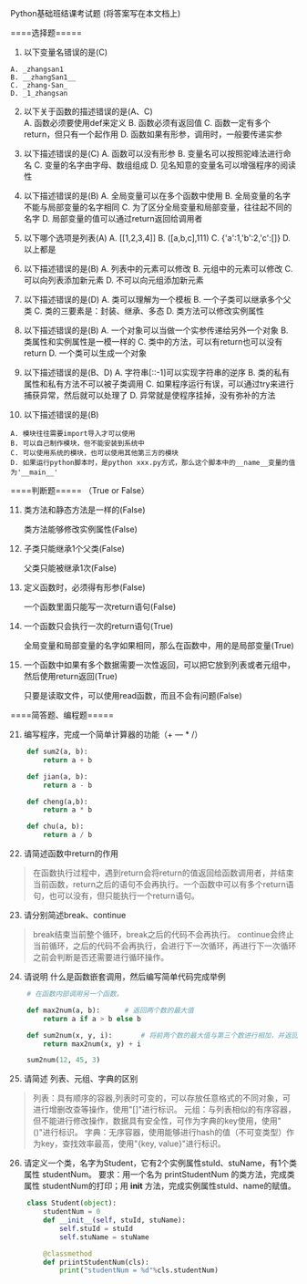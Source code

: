 Python基础班结课考试题
(将答案写在本文档上)

====选择题=====

1. 以下变量名错误的是(C)
```
A. _zhangsan1
B. __zhangSan1__
C. _zhang-San_
D. _1_zhangsan
```

2. 以下关于函数的描述错误的是(A、C)		
A. 函数必须要使用def来定义
B. 函数必须有返回值
C. 函数一定有多个return，但只有一个起作用
D. 函数如果有形参，调用时，一般要传递实参

3. 以下描述错误的是(C)
A. 函数可以没有形参
B. 变量名可以按照驼峰法进行命名
C. 变量的名字由字母、数组组成
D. 见名知意的变量名可以增强程序的阅读性

4. 以下描述错误的是(B)
A. 全局变量可以在多个函数中使用
B. 全局变量的名字不能与局部变量的名字相同
C. 为了区分全局变量和局部变量，往往起不同的名字
D. 局部变量的值可以通过return返回给调用者

5. 以下哪个选项是列表(A)
A. [[1,2,3,4]]
B. ([a,b,c],111)
C. {'a':1,'b':2,'c':[]}
D. 以上都是

6. 以下描述错误的是(B)
A. 列表中的元素可以修改
B. 元组中的元素可以修改
C. 可以向列表添加新元素
D. 不可以向元组添加新元素

7. 以下描述错误的是(D)
A. 类可以理解为一个模板
B. 一个子类可以继承多个父类
C. 类的三要素是：封装、继承、多态
D. 类方法可以修改实例属性

8. 以下描述错误的是(B)
A. 一个对象可以当做一个实参传递给另外一个对象
B. 类属性和实例属性是一模一样的
C. 类中的方法，可以有return也可以没有return
D. 一个类可以生成一个对象

9. 以下描述错误的是(B、D)
A. 字符串[::-1]可以实现字符串的逆序
B. 类的私有属性和私有方法不可以被子类调用
C. 如果程序运行有误，可以通过try来进行捕获异常，然后就可以处理了
D. 异常就是使程序挂掉，没有弥补的方法
 
10. 以下描述错误的是(B)
```
A. 模块往往需要import导入才可以使用
B. 可以自己制作模块，但不能安装到系统中
C. 可以使用系统的模块，也可以使用其他第三方的模块
D. 如果运行python脚本时，是python xxx.py方式，那么这个脚本中的__name__变量的值为'__main__'
```

====判断题=====
（True or False）

11. 类方法和静态方法是一样的(False)

    类方法能够修改实例属性(False)

12. 子类只能继承1个父类(False)

    父类只能被继承1次(False)

13. 定义函数时，必须得有形参(False)

    一个函数里面只能写一次return语句(False)

14. 一个函数只会执行一次的return语句(True)

     全局变量和局部变量的名字如果相同，那么在函数中，用的是局部变量(True)

15. 一个函数中如果有多个数据需要一次性返回，可以把它放到列表或者元组中，然后使用return返回(True)

     只要是读取文件，可以使用read函数，而且不会有问题(False)

====简答题、编程题=====

21. 编写程序，完成一个简单计算器的功能（+ — * /）
```python
    def sum2(a, b):
        return a + b

    def jian(a, b):
        return a - b 

    def cheng(a,b):
        return a * b

    def chu(a, b):
        return a / b
```

22. 请简述函数中return的作用
> 在函数执行过程中，遇到return会将return的值返回给函数调用者，并结束当前函数，return之后的语句不会再执行。一个函数中可以有多个return语句，也可以没有，但只能执行一个return语句。

23. 请分别简述break、continue
> break结束当前整个循环，break之后的代码不会再执行。
> continue会终止当前循环，之后的代码不会再执行，会进行下一次循环，再进行下一次循环之前会判断是否还需要进行循环操作。

24. 请说明 什么是函数嵌套调用，然后编写简单代码完成举例
```python
    # 在函数内部调用另一个函数。

    def max2num(a, b):      # 返回两个数的最大值
        return a if a > b else b

    def sum2num(x, y, i):       # 将前两个数的最大值与第三个数进行相加，并返回。
        return max2num(x, y) + i

    sum2num(12, 45, 3)
```

25. 请简述 列表、元组、字典的区别
> 列表：具有顺序的容器,列表时可变的，可以存放任意格式的不同对象，可进行增删改查等操作，使用"[]"进行标识。
> 元组：与列表相似的有序容器，但不能进行修改操作，数据具有安全性，可作为字典的key使用，使用"()"进行标识。
> 字典：无序容器，使用能够进行hash的值（不可变类型）作为key，查找效率最高，使用"{key, value}"进行标识。

26. 请定义一个类，名字为Student，它有2个实例属性stuId、stuName，有1个类属性 studentNum。
要求：用一个名为 printStudentNum 的类方法，完成类属性 studentNum的打印；用 __init__ 方法，完成实例属性stuId、name的赋值。
```python
    class Student(object):
        studentNum = 0
        def __init__(self, stuId, stuName):
            self.stuId = stuId
            self.stuName = stuName

        @classmethod
        def priintStudentNum(cls):
            print("studentNum = %d"%cls.studentNum)
```




